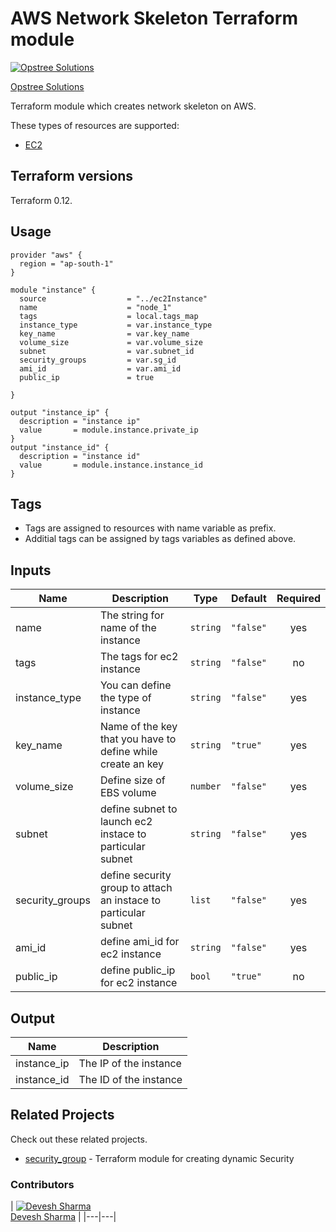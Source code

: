 AWS Network Skeleton Terraform module
=====================================

[![Opstree Solutions][opstree_avatar]][opstree_homepage]

[Opstree Solutions][opstree_homepage] 

  [opstree_homepage]: https://opstree.github.io/
  [opstree_avatar]: https://img.cloudposse.com/150x150/https://github.com/opstree.png

Terraform module which creates network skeleton on AWS.

These types of resources are supported:

* [EC2](https://www.terraform.io/docs/providers/aws/r/instance.html)

Terraform versions
------------------

Terraform 0.12.

Usage
------

```hcl
provider "aws" {
  region = "ap-south-1"
}

module "instance" {
  source                  = "../ec2Instance"
  name                    = "node_1"
  tags                    = local.tags_map
  instance_type           = var.instance_type
  key_name                = var.key_name
  volume_size             = var.volume_size
  subnet                  = var.subnet_id
  security_groups         = var.sg_id
  ami_id                  = var.ami_id
  public_ip               = true 
  
}

```

```
output "instance_ip" {
  description = "instance ip"
  value       = module.instance.private_ip
}
output "instance_id" {
  description = "instance id"
  value       = module.instance.instance_id
}
```
Tags
----
* Tags are assigned to resources with name variable as prefix.
* Additial tags can be assigned by tags variables as defined above.

Inputs
------
| Name | Description | Type | Default | Required |
|------|-------------|------|---------|:--------:|
| name | The string for name of the instance | `string` | `"false"` | yes |
| tags | The tags for ec2 instance   | `string` | `"false"` | no |
| instance_type | You can define the type of instance | `string` | `"false"` | yes |
| key_name | Name of the key that you have to define while create an key | `string` | `"true"` | yes |
| volume_size | Define size of EBS volume  | `number` | `"false"` | yes |
| subnet |define subnet to launch ec2 instace to particular subnet | `string` | `"false"` | yes |
| security_groups |define security group to attach an instace to particular subnet | `list` | `"false"` | yes |
| ami_id |define ami_id for ec2 instance | `string` | `"false"` | yes |
| public_ip |define public_ip for ec2 instance | `bool` | `"true"` | no |


Output
------
| Name | Description |
|------|-------------|
| instance_ip | The IP of the instance |
| instance_id | The ID of the instance |

## Related Projects

Check out these related projects.

- [security_group](https://github.com/OT-CLOUD-KIT/terraform-aws-network-skeleton) - Terraform module for creating dynamic Security 

### Contributors

| [![Devesh Sharma][devesh_avataar]][devesh_homepage]<br/>[Devesh Sharma][devesh_homepage] |
|---|---|

  [devesh_homepage]: https://github.com/deveshs23
  [devesh_avataar]: https://img.cloudposse.com/75x75/https://github.com/deveshs23.png